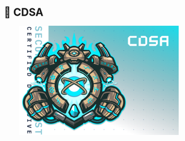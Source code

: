 # 🔵 CDSA

<figure><img src="../.gitbook/assets/image (11) (1) (1).png" alt=""><figcaption></figcaption></figure>
